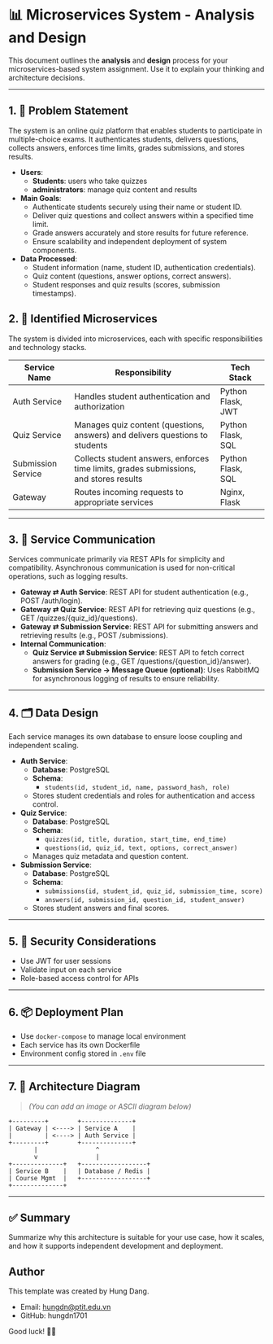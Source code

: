 # 📊 Microservices System - Analysis and Design

This document outlines the **analysis** and **design** process for your microservices-based system assignment. Use it to explain your thinking and architecture decisions.

---

## 1. 🎯 Problem Statement

The system is an online quiz platform that enables students to participate in multiple-choice exams. It authenticates students, delivers questions, collects answers, enforces time limits, grades submissions, and stores results.

- **Users**:
  - **Students**: users who take quizzes  
  - **administrators**: manage quiz content and results
- **Main Goals**:
  - Authenticate students securely using their name or student ID.
  - Deliver quiz questions and collect answers within a specified time limit.
  - Grade answers accurately and store results for future reference.
  - Ensure scalability and independent deployment of system components.
- **Data Processed**:
  - Student information (name, student ID, authentication credentials).
  - Quiz content (questions, answer options, correct answers).
  - Student responses and quiz results (scores, submission timestamps).

## 2. 🧩 Identified Microservices

The system is divided into microservices, each with specific responsibilities and technology stacks.

| Service Name | Responsibility | Tech Stack |
| --- | --- | --- |
| Auth Service | Handles student authentication and authorization | Python Flask, JWT |
| Quiz Service | Manages quiz content (questions, answers) and delivers questions to students | Python Flask, SQL |
| Submission Service | Collects student answers, enforces time limits, grades submissions, and stores results | Python Flask, SQL |
| Gateway | Routes incoming requests to appropriate services | Nginx, Flask |

---

## 3. 🔄 Service Communication

Services communicate primarily via REST APIs for simplicity and compatibility. Asynchronous communication is used for non-critical operations, such as logging results.

- **Gateway ⇄ Auth Service**: REST API for student authentication (e.g., POST /auth/login).
- **Gateway ⇄ Quiz Service**: REST API for retrieving quiz questions (e.g., GET /quizzes/{quiz_id}/questions).
- **Gateway ⇄ Submission Service**: REST API for submitting answers and retrieving results (e.g., POST /submissions).
- **Internal Communication**:
  - **Quiz Service ⇄ Submission Service**: REST API to fetch correct answers for grading (e.g., GET /questions/{question_id}/answer).
  - **Submission Service → Message Queue (optional)**: Uses RabbitMQ for asynchronous logging of results to ensure reliability.

---

## 4. 🗂️ Data Design

Each service manages its own database to ensure loose coupling and independent scaling.

- **Auth Service**:
  - **Database**: PostgreSQL
  - **Schema**:
    - `students(id, student_id, name, password_hash, role)`
  - Stores student credentials and roles for authentication and access control.
- **Quiz Service**:
  - **Database**: PostgreSQL
  - **Schema**:
    - `quizzes(id, title, duration, start_time, end_time)`
    - `questions(id, quiz_id, text, options, correct_answer)`
  - Manages quiz metadata and question content.
- **Submission Service**:
  - **Database**: PostgreSQL
  - **Schema**:
    - `submissions(id, student_id, quiz_id, submission_time, score)`
    - `answers(id, submission_id, question_id, student_answer)`
  - Stores student answers and final scores.

---

## 5. 🔐 Security Considerations

- Use JWT for user sessions
- Validate input on each service
- Role-based access control for APIs

---


## 6. 📦 Deployment Plan

- Use `docker-compose` to manage local environment
- Each service has its own Dockerfile
- Environment config stored in `.env` file

---

## 7. 🎨 Architecture Diagram

> *(You can add an image or ASCII diagram below)*

```
+---------+        +--------------+
| Gateway | <----> | Service A    |
|         | <----> | Auth Service |
+---------+        +--------------+
       |                ^
       v                |
+--------------+   +------------------+
| Service B    |   | Database / Redis |
| Course Mgmt  |   +------------------+
+--------------+
```

---

## ✅ Summary

Summarize why this architecture is suitable for your use case, how it scales, and how it supports independent development and deployment.



## Author

This template was created by Hung Dang.
- Email: hungdn@ptit.edu.vn
- GitHub: hungdn1701


Good luck! 💪🚀
